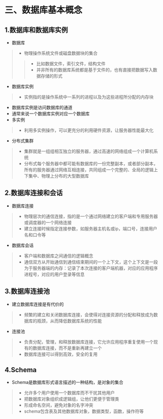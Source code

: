 # 三、数据库基本概念
## 1.数据库和数据库实例
* 数据库
> * 物理操作系统文件或磁盘数据块的集合
>> * 比如数据文件，索引文件，结构文件
>> * 并非所有的数据库系统都是基于文件的，也有直接把数据写入数据存储的形式
* 数据库实例
> * 实例指的是操作系统中一系列的进程以及为这些进程所分配的内存块
* 数据库实例是访问数据库的通道
* 通常来说一个数据库实例对应一个数据库
* 多实例
> * 利用多实例操作，可以更充分的利用硬件资源，让服务器性能最大化
* 分布式集群
> * 集群就是一组组相互独立的服务器，通过高速的网络组成一个计算机系统
> * 分布式每个服务器中都可能有数据库的一份完整副本，或者部分副本，所有的服务器通过网络互相连接，共同组成一个完整的、全局的逻辑上下集中、物理上分布的大型数据库
## 2.数据库连接和会话
* 数据库连接
> * 物理层次的通信连接，指的是一个通过网络建立的客户端和专用服务器或调度器的一个网络连接
> * 建立连接时候指定连接参数，如服务器主机名或ip，端口号，连接用户名和口令等
* 数据库会话
> * 客户端和数据库之间通信的逻辑概念
> * 通信双方从开始通信到通信结束期间的一个上下文，这个上下文是一段为于服务器端的内存：记录了本次连接的客户端机器，对应的应用程序进程号，对应的用户登录等信息
## 3.数据库连接池
* 建立数据库连接是有代价的
> * 频繁的建立和关闭数据库连接，会使得对连接资源的分配和释放成为数据库的瓶颈，从而降低数据库系统的性能
* 连接池
> * 负责分配，管理，和释放数据库连接，它允许应用程序重复使用一个现有的数据库连接，而不是重新再建立一个
> * 数据库连接可以得到高效，安全的复用
## 4.Schema
* Schema是数据库形式语言描述的一种结构，是对象的集合
> * 允许多个用户使用一个数据库而不干扰其他用户
> * 把数据库对象组织成逻辑组，让他们更便于管理类
> * 形成命名空间，避免对象的名字冲突
> * schema包含表及其他数据库对象，数据类型，函数，操作符等
